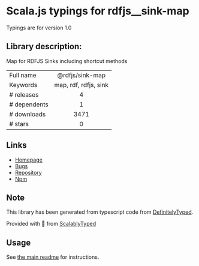 
# Scala.js typings for rdfjs__sink-map

Typings are for version 1.0

## Library description:
Map for RDFJS Sinks including shortcut methods

|                    |                 |
| ------------------ | :-------------: |
| Full name          | @rdfjs/sink-map |
| Keywords           | map, rdf, rdfjs, sink |
| # releases         | 4 |
| # dependents       | 1 |
| # downloads        | 3471 |
| # stars            | 0 |

## Links
- [Homepage](https://github.com/rdfjs-base/sink-map)
- [Bugs](https://github.com/rdfjs-base/sink-map/issues)
- [Repository](https://github.com/rdfjs-base/sink-map)
- [Npm](https://www.npmjs.com/package/%40rdfjs%2Fsink-map)
    


## Note
This library has been generated from typescript code from [DefinitelyTyped](https://definitelytyped.org).

Provided with :purple_heart: from [ScalablyTyped](https://github.com/oyvindberg/ScalablyTyped)

## Usage
See [the main readme](../../readme.md) for instructions.


